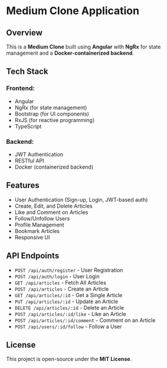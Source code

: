 # Medium Clone Application

## Overview
This is a **Medium Clone** built using **Angular** with **NgRx** for state management and a **Docker-containerized backend**.

## Tech Stack
### Frontend:
- Angular
- NgRx (for state management)
- Bootstrap (for UI components)
- RxJS (for reactive programming)
- TypeScript

### Backend:
- JWT Authentication
- RESTful API
- Docker (containerized backend)

## Features
- User Authentication (Sign-up, Login, JWT-based auth)
- Create, Edit, and Delete Articles
- Like and Comment on Articles
- Follow/Unfollow Users
- Profile Management
- Bookmark Articles
- Responsive UI

## API Endpoints
- `POST /api/auth/register` - User Registration
- `POST /api/auth/login` - User Login
- `GET /api/articles` - Fetch All Articles
- `POST /api/articles` - Create an Article
- `GET /api/articles/:id` - Get a Single Article
- `PUT /api/articles/:id` - Update an Article
- `DELETE /api/articles/:id` - Delete an Article
- `POST /api/articles/:id/like` - Like an Article
- `POST /api/articles/:id/comment` - Comment on an Article
- `POST /api/users/:id/follow` - Follow a User

## License
This project is open-source under the **MIT License**.

